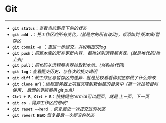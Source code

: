 # Git

---

* **`git status`**：*查看当前路径下的的状态*
* **`git add .`**：*把工作区的所有变化，(就是你的所有改动)，都添加到 版本库/暂存区*
* **`git commit -m `**：*更进一步提交，并说明提交log*
* **`git push`**：*把版本库的所有更新内容， 都推送到远程服务器。(就是推代码/推上去)*
* **`git pull`**：*把代码从远程服务器拉取到本地。(俗称拉代码)*
* **`git log`**：*查看提交历史，与各次的提交说明*
* **`git diff`**：*较工作区与暂存区的差异，就是比较看看你到底都做了什么修改*
* **`git clone url`**：*远程服务器上项目克隆到新创建的目录中（第一次拉项目时使用， 后面的更新都用 git pull）*
* **`Ctrl + F、Ctrl + B`**：*快捷键在termial可以翻页，就是 上一页，下一页*
* **`git co .`** *抛弃工作区的修改**
* **`git reset --herd .`** *恢复最近一次提交过的状态*
* **`git revert HEAD`** *恢复最后一次提交的状态*

